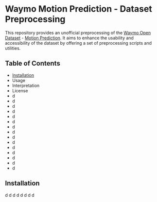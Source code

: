 # Waymo Motion Prediction - Dataset Preprocessing
This repository provides an unofficial preprocessing of the [Waymo Open Dataset](https://waymo.com/open/) - [Motion Prediction](https://waymo.com/intl/en_us/open/data/motion/). It aims to enhance the usability and accessibility of the dataset by offering a set of preprocessing scripts and utilities. 


## Table of Contents
* [Installation](https://github.com/LiamTheronC/waymo_motion_prediction/edit/main/README.md#installation)
* Usage
* Interpretation
* License
* d
* d
* d
* d
* d
* d
* d
* d
* d
* d
* d
* d
* d
* d
* d

## Installation
d
d
d
d
d
d
d
d
